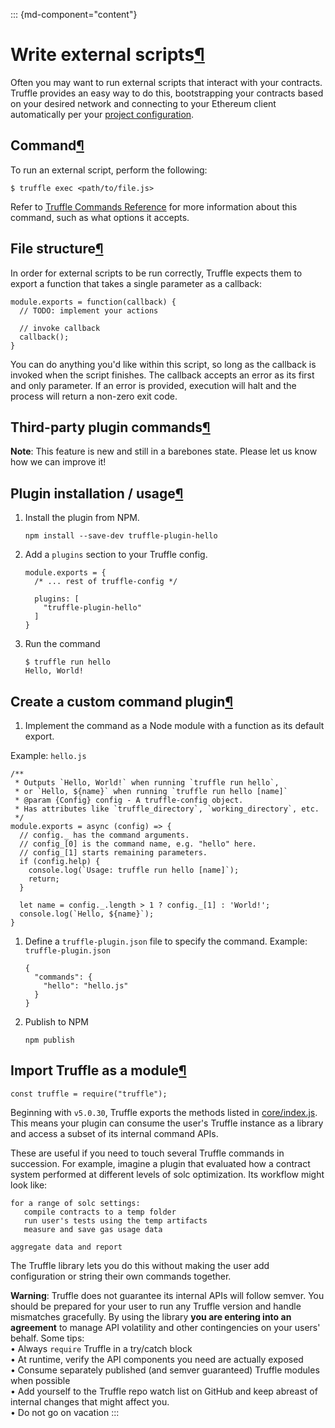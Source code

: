 <div>

::: {md-component="content"}
# Write external scripts[¶](#write-external-scripts "Permanent link")

Often you may want to run external scripts that interact with your
contracts. Truffle provides an easy way to do this, bootstrapping your
contracts based on your desired network and connecting to your Ethereum
client automatically per your [project
configuration](/docs/truffle/reference/configuration).

## Command[¶](#command "Permanent link")

To run an external script, perform the following:

<div>

``` {#__code_1}
$ truffle exec <path/to/file.js>
```

</div>

Refer to [Truffle Commands
Reference](/docs/truffle/reference/truffle-commands#exec) for more
information about this command, such as what options it accepts.

## File structure[¶](#file-structure "Permanent link")

In order for external scripts to be run correctly, Truffle expects them
to export a function that takes a single parameter as a callback:

<div>

    module.exports = function(callback) {
      // TODO: implement your actions

      // invoke callback
      callback();
    }

</div>

You can do anything you\'d like within this script, so long as the
callback is invoked when the script finishes. The callback accepts an
error as its first and only parameter. If an error is provided,
execution will halt and the process will return a non-zero exit code.

## Third-party plugin commands[¶](#third-party-plugin-commands "Permanent link")

**Note**: This feature is new and still in a barebones state. Please let
us know how we can improve it!

## Plugin installation / usage[¶](#plugin-installation-usage "Permanent link")

1.  Install the plugin from NPM.

    <div>

        npm install --save-dev truffle-plugin-hello

    </div>

2.  Add a `plugins` section to your Truffle config.

    <div>

        module.exports = {
          /* ... rest of truffle-config */

          plugins: [
            "truffle-plugin-hello"
          ]
        }

    </div>

3.  Run the command

    <div>

        $ truffle run hello
        Hello, World!

    </div>

## Create a custom command plugin[¶](#create-a-custom-command-plugin "Permanent link")

1.  Implement the command as a Node module with a function as its
    default export.

Example: `hello.js`

<div>

    /**
     * Outputs `Hello, World!` when running `truffle run hello`,
     * or `Hello, ${name}` when running `truffle run hello [name]`
     * @param {Config} config - A truffle-config object.
     * Has attributes like `truffle_directory`, `working_directory`, etc.
     */
    module.exports = async (config) => {
      // config._ has the command arguments.
      // config_[0] is the command name, e.g. "hello" here.
      // config_[1] starts remaining parameters.
      if (config.help) {
        console.log(`Usage: truffle run hello [name]`);
        return;
      }

      let name = config._.length > 1 ? config._[1] : 'World!';
      console.log(`Hello, ${name}`);
    }

</div>

1.  Define a `truffle-plugin.json` file to specify the command. Example:
    `truffle-plugin.json`

    <div>

        {
          "commands": {
            "hello": "hello.js"
          }
        }

    </div>

2.  Publish to NPM

    <div>

        npm publish

    </div>

## Import Truffle as a module[¶](#import-truffle-as-a-module "Permanent link")

<div>

    const truffle = require("truffle");

</div>

Beginning with `v5.0.30`, Truffle exports the methods listed in
[core/index.js](https://github.com/trufflesuite/truffle/blob/develop/packages/core/index.js).
This means your plugin can consume the user\'s Truffle instance as a
library and access a subset of its internal command APIs.

These are useful if you need to touch several Truffle commands in
succession. For example, imagine a plugin that evaluated how a contract
system performed at different levels of solc optimization. Its workflow
might look like:

<div>

    for a range of solc settings:
       compile contracts to a temp folder
       run user's tests using the temp artifacts
       measure and save gas usage data

    aggregate data and report

</div>

The Truffle library lets you do this without making the user add
configuration or string their own commands together.

**Warning**: Truffle does not guarantee its internal APIs will follow
semver. You should be prepared for your user to run any Truffle version
and handle mismatches gracefully. By using the library **you are
entering into an agreement** to manage API volatility and other
contingencies on your users\' behalf. Some tips:\
• Always `require` Truffle in a try/catch block\
• At runtime, verify the API components you need are actually exposed\
• Consume separately published (and semver guaranteed) Truffle modules
when possible\
• Add yourself to the Truffle repo watch list on GitHub and keep abreast
of internal changes that might affect you.\
• Do not go on vacation
:::

</div>
